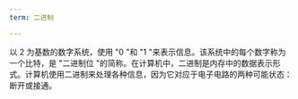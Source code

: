 ```yaml
---
term: 二进制

---
```

以 2 为基数的数字系统，使用 "0 "和 "1 "来表示信息。该系统中的每个数字称为一个比特，是 "二进制位 "的简称。在计算机中，二进制是内存中的数据表示形式。计算机使用二进制来处理各种信息，因为它对应于电子电路的两种可能状态：断开或接通。